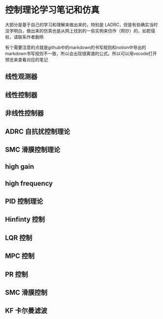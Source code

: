 # 控制理论学习笔记和仿真

大部分是基于自己的学习和理解来做出来的，特别是 LADRC，但是有些确实当时没学明白，做出来的仿真也是从网上找到的一些实例来仿作（照抄）的，如若侵权，请联系作者删除

有个需要注意的点就是github中的markdown的书写规则和notion中导出的markdown书写规则不一致，所以会出现很离谱的公式。所以可以用vscode打开预览来查看对应的笔记

## 线性观测器

## 线性控制器

## 非线性控制器

## ADRC 自抗扰控制理论

## SMC 滑膜控制理论

## high gain

## high frequency

## PID 控制理论

## Hinfinty 控制

## LQR 控制

## MPC 控制

## PR 控制

## SMC 滑膜控制

## KF 卡尔曼滤波

